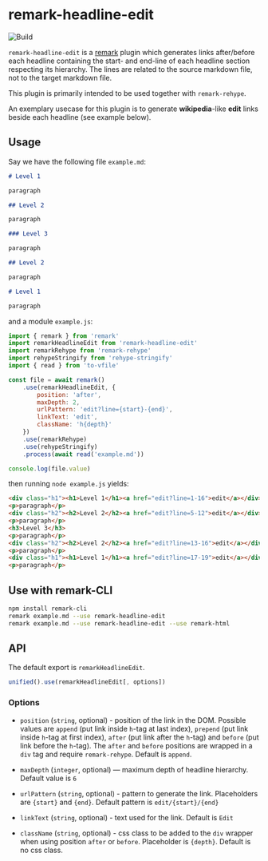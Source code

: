 # remark-headline-edit

![Build][build-badge]

`remark-headline-edit` is a [remark][remark] plugin which generates links after/before each headline containing the start- and end-line of each headline section respecting its hierarchy. The lines are related to the source markdown file, not to the target markdown file.

This plugin is primarily intended to be used together with `remark-rehype`.

An exemplary usecase for this plugin is to generate **wikipedia**-like **edit** links beside each headline (see example below).

## Usage

Say we have the following file `example.md`:

```markdown
# Level 1

paragraph

## Level 2

paragraph

### Level 3

paragraph

## Level 2

paragraph

# Level 1

paragraph
```

and a module `example.js`:

```js
import { remark } from 'remark'
import remarkHeadlineEdit from 'remark-headline-edit'
import remarkRehype from 'remark-rehype'
import rehypeStringify from 'rehype-stringify'
import { read } from 'to-vfile'

const file = await remark()
    .use(remarkHeadlineEdit, {
        position: 'after',
        maxDepth: 2, 
        urlPattern: 'edit?line={start}-{end}', 
        linkText: 'edit',
        className: 'h{depth}'
    })
    .use(remarkRehype)
    .use(rehypeStringify)
    .process(await read('example.md'))

console.log(file.value)
```

then running `node example.js` yields:

```html
<div class="h1"><h1>Level 1</h1><a href="edit?line=1-16">edit</a></div>
<p>paragraph</p>
<div class="h2"><h2>Level 2</h2><a href="edit?line=5-12">edit</a></div>
<p>paragraph</p>
<h3>Level 3</h3>
<p>paragraph</p>
<div class="h2"><h2>Level 2</h2><a href="edit?line=13-16">edit</a></div>
<p>paragraph</p>
<div class="h1"><h1>Level 1</h1><a href="edit?line=17-19">edit</a></div>
<p>paragraph</p>
```

## Use with remark-CLI

```bash
npm install remark-cli
remark example.md --use remark-headline-edit
remark example.md --use remark-headline-edit --use remark-html
```

## API

The default export is `remarkHeadlineEdit`.

```js
unified().use(remarkHeadlineEdit[, options])
```

### Options

* `position` (`string`, optional) - position of the link in the DOM. Possible values are `append` (put link inside `h`-tag at last index), `prepend` (put link inside `h`-tag at first index), `after` (put link after the `h`-tag) and `before` (put link before the `h`-tag). The `after` and `before` positions are wrapped in a `div` tag and require `remark-rehype`. Default is `append`.

* `maxDepth` (`integer`, optional) — maximum depth of headline hierarchy. Default value is `6`

* `urlPattern` (`string`, optional) - pattern to generate the link. Placeholders are `{start}` and `{end}`. Default pattern is `edit/{start}/{end}`

* `linkText` (`string`, optional) - text used for the link. Default is `Edit`

* `className` (`string`, optional) - css class to be added to the `div` wrapper when using position `after` or `before`. Placeholder is `{depth}`. Default is no css class.

[remark]: https://github.com/remarkjs/remark
[build-badge]: https://github.com/thomd/remark-headline-edit/workflows/plugin-test/badge.svg

